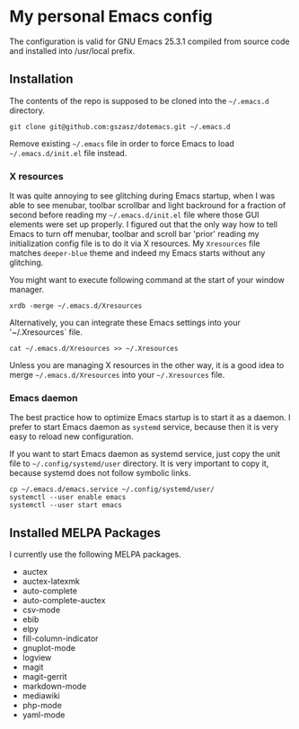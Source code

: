 # My personal Emacs config

The configuration is valid for GNU Emacs 25.3.1 compiled from source code and
installed into /usr/local prefix.


## Installation

The contents of the repo is supposed to be cloned into the `~/.emacs.d`
directory.

```
git clone git@github.com:gszasz/dotemacs.git ~/.emacs.d
```

Remove existing `~/.emacs` file in order to force Emacs to load
`~/.emacs.d/init.el` file instead.


### X resources

It was quite annoying to see glitching during Emacs startup, when I was able to
see menubar, toolbar scrollbar and light backround for a fraction of second
before reading my `~/.emacs.d/init.el` file where those GUI elements were set up
properly.  I figured out that the only way how to tell Emacs to turn off
menubar, toolbar and scroll bar 'prior' reading my initialization config file is
to do it via X resources.  My `Xresources` file matches `deeper-blue` theme and
indeed my Emacs starts without any glitching.

You might want to execute following command at the start of your window manager.

```
xrdb -merge ~/.emacs.d/Xresources
```

Alternatively, you can integrate these Emacs settings into your '~/.Xresources`
file.

```
cat ~/.emacs.d/Xresources >> ~/.Xresources
```

Unless you are managing X resources in the other way, it is a good idea to merge
`~/.emacs.d/Xresources` into your `~/.Xresources` file.


### Emacs daemon

The best practice how to optimize Emacs startup is to start it as a daemon.  I
prefer to start Emacs daemon as `systemd` service, because then it is very easy
to reload new configuration.

If you want to start Emacs daemon as systemd service, just copy the unit file to
`~/.config/systemd/user` directory.  It is very important to copy it, because
systemd does not follow symbolic links.

```
cp ~/.emacs.d/emacs.service ~/.config/systemd/user/
systemctl --user enable emacs
systemctl --user start emacs
```

## Installed MELPA Packages

I currently use the following MELPA packages.

* auctex
* auctex-latexmk
* auto-complete
* auto-complete-auctex
* csv-mode
* ebib
* elpy
* fill-column-indicator
* gnuplot-mode
* logview
* magit
* magit-gerrit
* markdown-mode
* mediawiki
* php-mode
* yaml-mode
